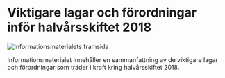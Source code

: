 # Viktigare lagar och förordningar inför halvårsskiftet 2018

![Informationsmaterialets framsida](/contentassets/f63d6c7f48434cdd9bf0d10077f93b9c/framsidan-150.jpg?width=150&quality=85)

Informationsmaterialet innehåller en sammanfattning av de viktigare lagar och förordningar som träder i kraft kring halvårsskiftet 2018.
